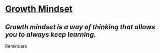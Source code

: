 # **<u> Growth Mindset </u>**

## *Growth mindset is a way of thinking that allows you to always keep learning.* 

Reminders


